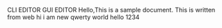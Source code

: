 
CLI EDITOR
GUI EDITOR
Hello,This is a sample document.
This is written from web
hi i am new qwerty
world
hello
1234
